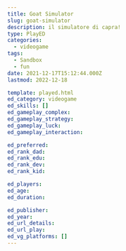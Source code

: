 ```yaml
---
title: Goat Simulator
slug: goat-simulator
description: il simulatore di capra!
type: PlayED
categories:
  - videogame
tags:
  - Sandbox
  - fun
date: 2021-12-17T15:12:44.000Z
lastmod: 2022-12-18

template: played.html
ed_category: videogame
ed_skills: []
ed_gameplay_complex: 
ed_gameplay_strategy: 
ed_gameplay_luck: 
ed_gameplay_interaction: 

ed_preferred: 
ed_rank_dad: 
ed_rank_edu: 
ed_rank_dev: 
ed_rank_kid: 

ed_players: 
ed_age: 
ed_duration: 

ed_publisher: 
ed_year: 
ed_url_details: 
ed_url_play: 
ed_vg_platforms: []
---
```


